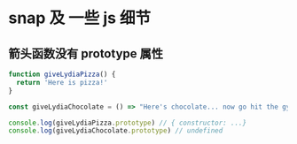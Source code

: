 # snap 及 一些 js 细节

## 箭头函数没有 prototype 属性

```js
function giveLydiaPizza() {
  return 'Here is pizza!'
}

const giveLydiaChocolate = () => "Here's chocolate... now go hit the gym already."

console.log(giveLydiaPizza.prototype) // { constructor: ...}
console.log(giveLydiaChocolate.prototype) // undefined
```
